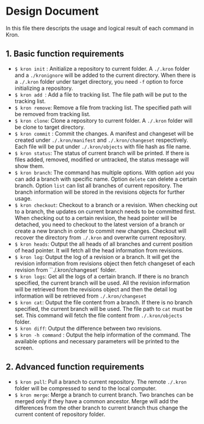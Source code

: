 # Design Document

In this file there descripts the usage and logical result of each command in Kron.

## 1. Basic function requirements

- `$ kron init` : Anitialize a repository to current folder. A `./.kron` folder and a `./kronignore` will be added to the current directory. When there is a `./.kron` folder under target directory, you need `-f` option to force initializing a repository.
- `$ kron add `: Add a file to tracking list. The file path will be put to the tracking list.
- `$ kron remove`: Remove a file from tracking list. The specified path will be removed from tracking list.
- `$ kron clone`: Clone a repository to current folder. A `./.kron` folder will be clone to target directory.
- `$ kron commit` : Commit the changes. A manifest and changeset will be created under `./.kron/manifest` and `./.kron/changeset` respectively. Each file will be put under `./.kron/objects`  with file hash as file name.
- `$ kron status`: The status of current branch will be printed. If there is files added, removed, modified or untracked, the status message will show them.
- `$ kron branch`: The command has multiple options. With option `add`  you can add a branch with specific name. Option `delete` can delete a certain branch. Option `list` can list all branches of current repository. The branch information will be stored in the revisions objects for further usage.
- `$ kron checkout`: Checkout to a branch or a revision. When checking out to a branch, the updates on current branch needs to be committed first. When checking out to a certain revision, the head pointer will be detached, you need to checkout to the latest version of a branch or create a new branch in order to commit new changes. Checkout will recover the directory from `./.kron` and overwrite current repository.
- `$ kron heads`: Output the all heads of all branches and current position of head pointer. It will fetch all the head information from revisions.
- `$ kron log`: Output the log of a revision or a branch. It will get the revision information from revisions object then fetch changeset of each revision from ``./.kron/changeset` folder.
- `$ kron logs`: Get all the logs of a certain branch. If there is no branch specified, the current branch will be used. All the revision information will be retrieved from the revisions object and then the detail log information will be retrieved from `./.kron/changeset`
- `$ kron cat`: Output the file content from a branch. If there is no branch specified, the current branch will be used. The file path to `cat` must be set. This command will fetch the file content from `./.kron/objects` folder.
- `$ kron diff`: Output the difference between two revisions.
- `$ kron -h command` : Output the help information of the command. The available options and necessary parameters will be printed to the screen.



## 2. Advanced function requirements

- `$ kron pull`: Pull a branch to current repository. The remote `./.kron` folder will be compressed to send to the local computer. 
- `$ kron merge`: Merge a branch to current branch. Two branches can be merged only if they have a common ancestor. Merge will add the differences from the other branch to current branch thus change the current content of repository folder.